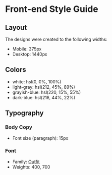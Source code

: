 # Front-end Style Guide

## Layout

The designs were created to the following widths:

- Mobile: 375px
- Desktop: 1440px

## Colors

- white: hsl(0, 0%, 100%)
- light-gray: hsl(212, 45%, 89%)
- grayish-blue: hsl(220, 15%, 55%)
- dark-blue: hsl(218, 44%, 22%)

## Typography

### Body Copy

- Font size (paragraph): 15px

### Font

- Family: [Outfit](https://fonts.google.com/specimen/Outfit)
- Weights: 400, 700
